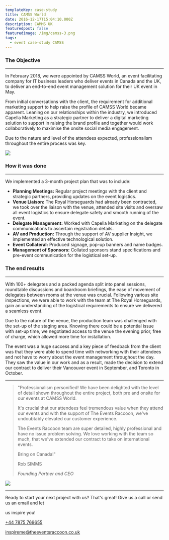 ```yaml
---
templateKey: case-study
title: CAMSS World
date: 2016-12-17T15:04:10.000Z
description: CAMMS UK
featuredpost: false
featuredimage: /img/camss-3.png
tags:
  - event case-study CAMSS
---
```

### The Objective

<hr className="bg-primary"/>

In February 2018, we were appointed by CAMSS World, an event facilitating company for IT business leaders who deliver events in Canada and the UK, to deliver an end-to-end event management solution for their UK event in May.

From initial conversations with the client, the requirement for additional marketing support to help raise the profile of CAMSS World became apparent. Leaning on our relationships within the industry, we introduced Capella Marketing as a strategic partner to deliver a digital marketing solution to support in raising the brand profile and together would work collaboratively to maximise the onsite social media engagement.

Due to the nature and level of the attendees expected, professionalism throughout the entire process was key.

![](/img/camss-2.png)

### How it was done

<hr className="bg-primary"/>

We implemented a 3-month project plan that was to include:

* **Planning Meetings:** Regular project meetings with the client and strategic partners, providing updates on the event logistics.
* **Venue Liaison:** The Royal Horseguards had already been contracted, we took over the liaison with the venue, attended site visits and oversaw all event logistics to ensure delegate safety and smooth running of the event.
* **Delegate Management:** Worked with Capella Marketing on the delegate communications to ascertain registration details.
* **AV and Production:** Through the support of AV supplier Insight, we implemented an effective technological solution.
* **Event Collateral:** Produced signage, pop-up banners and name badges.
* **Management of Sponsors:** Collated sponsors stand specifications and pre-event communication for the logistical set-up.

### The end results

<hr className="bg-primary"/>

With 100+ delegates and a packed agenda split into panel sessions, roundtable discussions and boardroom briefings, the ease of movement of delegates between rooms at the venue was crucial. Following various site inspections, we were able to work with the team at The Royal Horseguards, gain an understanding of the logistical requirements to ensure we delivered a seamless event.

Due to the nature of the venue, the production team was challenged with the set-up of the staging area. Knowing there could be a potential issue with set-up time, we negotiated access to the venue the evening prior, free of charge, which allowed more time for installation.

The event was a huge success and a key piece of feedback from the client was that they were able to spend time with networking with their attendees and not have to worry about the event management throughout the day. They saw the value in our work and as a result, made the decision to extend our contract to deliver their Vancouver event in September, and Toronto in October.

<hr className="bg-primary"/>

<blockquote>

"Professionalism personified! We have been delighted with the level of detail shown throughout the entire project, both pre and onsite for our events at CAMSS World.

It's crucial that our attendees feel tremendous value when they attend our events and with the support of The Events Raccoon, we've undoubtably elevated our customer experience.

The Events Raccoon team are super detailed, highly professional and have no issue problem solving. We love working with the team so much, that we've extended our contract to take on international events.

Bring on Canada!"</p>

<footer>Rob SIMMS<br/>

<cite>Founding Partner and CEO</cite>

</footer>

</blockquote>



![](/img/camss-1.png)

<hr class="primary">

Ready to start your next project with us? That's great! Give us a call or send us an email and let

us inspire you!

<div class="col-lg-8 col-lg-offset-2 text-center">

<i class="fa fa-phone fa-3x"></i>

<p><a href="tel://447875769655">+44 7875 769655</a></p>

</div>

<div class="col-lg-8 col-lg-offset-2 text-center">

<i class="fa fa-envelope-o fa-3x"></i>

<p><a href="mailto:inspireme@theeventsraccoon.co.uk">inspireme@theeventsraccoon.co.uk</a></p>

</div>